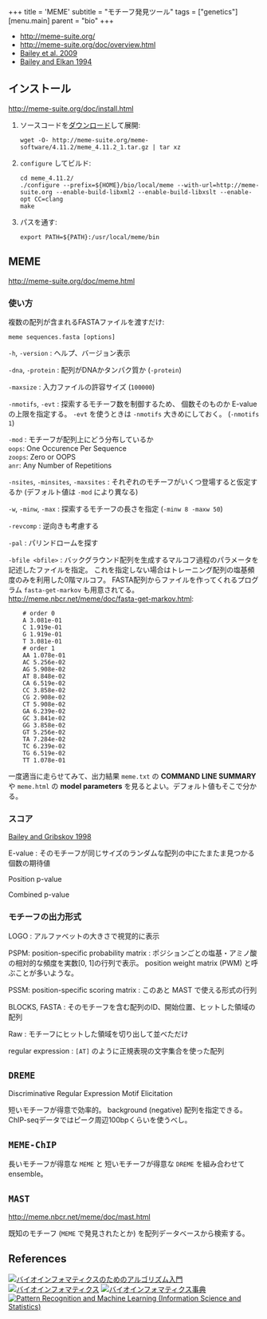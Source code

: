 +++
title = 'MEME'
subtitle = "モチーフ発見ツール"
tags = ["genetics"]
[menu.main]
  parent = "bio"
+++

- http://meme-suite.org/
- http://meme-suite.org/doc/overview.html
- [Bailey et al. 2009](http://nar.oxfordjournals.org/content/37/suppl_2/W202.abstract)
- [Bailey and Elkan 1994](http://www.ncbi.nlm.nih.gov/pubmed/7584402)

## インストール

http://meme-suite.org/doc/install.html

1.  ソースコードを[ダウンロード](http://meme-suite.org/doc/download.html)して展開:

        wget -O- http://meme-suite.org/meme-software/4.11.2/meme_4.11.2_1.tar.gz | tar xz

1.  `configure` してビルド:

        cd meme_4.11.2/
        ./configure --prefix=${HOME}/bio/local/meme --with-url=http://meme-suite.org --enable-build-libxml2 --enable-build-libxslt --enable-opt CC=clang
        make

1.  パスを通す:

        export PATH=${PATH}:/usr/local/meme/bin

## MEME

http://meme-suite.org/doc/meme.html

### 使い方

複数の配列が含まれるFASTAファイルを渡すだけ:

    meme sequences.fasta [options]

`-h`, `-version`
:   ヘルプ、バージョン表示

`-dna`, `-protein`
:   配列がDNAかタンパク質か (`-protein`)

`-maxsize`
:   入力ファイルの許容サイズ (`100000`)

`-nmotifs`, `-evt`
:   探索するモチーフ数を制御するため、
    個数そのものか E-value の上限を指定する。
    `-evt` を使うときは `-nmotifs` 大きめにしておく。
    (`-nmotifs 1`)

`-mod`
:   モチーフが配列上にどう分布しているか\
    `oops`: One Occurence Per Sequence\
    `zoops`: Zero or OOPS\
    `anr`: Any Number of Repetitions

`-nsites`, `-minsites`, `-maxsites`
:   それぞれのモチーフがいくつ登場すると仮定するか
    (デフォルト値は `-mod` により異なる)

`-w`, `-minw`, `-max`
:   探索するモチーフの長さを指定
    (`-minw 8 -maxw 50`)

`-revcomp`
:   逆向きも考慮する

`-pal`
:   パリンドロームを探す

`-bfile <bfile>`
:   バックグラウンド配列を生成するマルコフ過程のパラメータを記述したファイルを指定。
    これを指定しない場合はトレーニング配列の塩基頻度のみを利用した0階マルコフ。
    FASTA配列からファイルを作ってくれるプログラム `fasta-get-markov` も用意されてる。
    <http://meme.nbcr.net/meme/doc/fasta-get-markov.html>:

        # order 0
        A 3.081e-01
        C 1.919e-01
        G 1.919e-01
        T 3.081e-01
        # order 1
        AA 1.078e-01
        AC 5.256e-02
        AG 5.908e-02
        AT 8.848e-02
        CA 6.519e-02
        CC 3.858e-02
        CG 2.908e-02
        CT 5.908e-02
        GA 6.239e-02
        GC 3.841e-02
        GG 3.858e-02
        GT 5.256e-02
        TA 7.284e-02
        TC 6.239e-02
        TG 6.519e-02
        TT 1.078e-01

一度適当に走らせてみて、出力結果
`meme.txt` の **COMMAND LINE SUMMARY** や
`meme.html` の **model parameters**
を見るとよい。デフォルト値もそこで分かる。


### スコア

[Bailey and Gribskov 1998](http://bioinformatics.oxfordjournals.org/content/14/1/48)

E-value
:   そのモチーフが同じサイズのランダムな配列の中にたまたま見つかる個数の期待値

Position p-value

Combined p-value

### モチーフの出力形式

LOGO
:   アルファベットの大きさで視覚的に表示

PSPM: position-specific probability matrix
:   ポジションごとの塩基・アミノ酸の相対的な頻度を実数[0, 1]の行列で表示。
    position weight matrix (PWM) と呼ぶことが多いような。

PSSM: position-specific scoring matrix
:   このあと MAST で使える形式の行列

BLOCKS, FASTA
:   そのモチーフを含む配列のID、開始位置、ヒットした領域の配列

Raw
:   モチーフにヒットした領域を切り出して並べただけ

regular expression
:   `[AT]` のように正規表現の文字集合を使った配列

## `DREME`

Discriminative Regular Expression Motif Elicitation

短いモチーフが得意で効率的。
background (negative) 配列を指定できる。
ChIP-seqデータではピーク周辺100bpくらいを使うべし。

## `MEME-ChIP`

長いモチーフが得意な `MEME` と
短いモチーフが得意な `DREME` を組み合わせて ensemble。

## `MAST`

<http://meme.nbcr.net/meme/doc/mast.html>

既知のモチーフ (`MEME` で発見されたとか) を配列データベースから検索する。

## References

<a href="http://www.amazon.co.jp/exec/obidos/ASIN/4320056507/heavywatal-22/" rel="nofollow" target="_blank"><img src="http://ecx.images-amazon.com/images/I/41mFg6u4ZLL._SX180_.jpg" alt="バイオインフォマティクスのためのアルゴリズム入門" /></a>
<a href="http://www.amazon.co.jp/exec/obidos/ASIN/4621062514/heavywatal-22/" rel="nofollow" target="_blank"><img src="http://ecx.images-amazon.com/images/I/41-8yNqP0hL._SX180_.jpg" alt="バイオインフォマティクス" /></a>
<a href="http://www.amazon.co.jp/exec/obidos/ASIN/4320056280/heavywatal-22/" rel="nofollow" target="_blank"><img src="http://ecx.images-amazon.com/images/I/51EA2RU0BXL._SX180_.jpg" alt="バイオインフォマティクス事典" /></a>
<a href="http://www.amazon.co.jp/exec/obidos/ASIN/0387310738/heavywatal-22/" rel="nofollow" target="_blank"><img src="http://ecx.images-amazon.com/images/I/612j5Uo43eL._SX180_.jpg" alt="Pattern Recognition and Machine Learning (Information Science and Statistics)" /></a>

